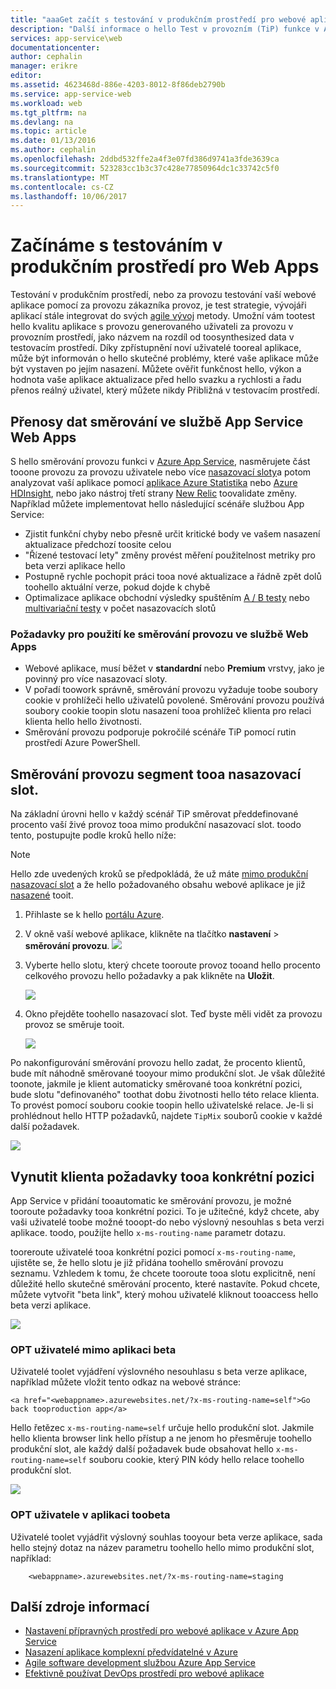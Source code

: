 ```yaml
---
title: "aaaGet začít s testování v produkčním prostředí pro webové aplikace"
description: "Další informace o hello Test v provozním (TiP) funkce v Azure App Service Web Apps."
services: app-service\web
documentationcenter: 
author: cephalin
manager: erikre
editor: 
ms.assetid: 4623468d-886e-4203-8012-8f86deb2790b
ms.service: app-service-web
ms.workload: web
ms.tgt_pltfrm: na
ms.devlang: na
ms.topic: article
ms.date: 01/13/2016
ms.author: cephalin
ms.openlocfilehash: 2ddbd532ffe2a4f3e07fd386d9741a3fde3639ca
ms.sourcegitcommit: 523283cc1b3c37c428e77850964dc1c33742c5f0
ms.translationtype: MT
ms.contentlocale: cs-CZ
ms.lasthandoff: 10/06/2017
---
```

# <a name="get-started-with-test-in-production-for-web-apps"></a>Začínáme s testováním v produkčním prostředí pro Web Apps
Testování v produkčním prostředí, nebo za provozu testování vaší webové aplikace pomocí za provozu zákazníka provoz, je test strategie, vývojáři aplikací stále integrovat do svých [agile vývoj](https://en.wikipedia.org/wiki/Agile_software_development) metody. Umožní vám tootest hello kvalitu aplikace s provozu generovaného uživateli za provozu v provozním prostředí, jako názvem na rozdíl od toosynthesized data v testovacím prostředí. Díky zpřístupnění noví uživatelé tooreal aplikace, může být informován o hello skutečné problémy, které vaše aplikace může být vystaven po jejím nasazení. Můžete ověřit funkčnost hello, výkon a hodnota vaše aplikace aktualizace před hello svazku a rychlosti a řadu přenos reálný uživatel, který můžete nikdy Přibližná v testovacím prostředí.

## <a name="traffic-routing-in-app-service-web-apps"></a>Přenosy dat směrování ve službě App Service Web Apps
S hello směrování provozu funkci v [Azure App Service](http://go.microsoft.com/fwlink/?LinkId=529714), nasměrujete část tooone provozu za provozu uživatele nebo více [nasazovací sloty](web-sites-staged-publishing.md)a potom analyzovat vaší aplikace pomocí [aplikace Azure Statistika](/services/application-insights/) nebo [Azure HDInsight](/services/hdinsight/), nebo jako nástroj třetí strany [New Relic](/marketplace/partners/newrelic/newrelic/) toovalidate změny. Například můžete implementovat hello následující scénáře službou App Service:

* Zjistit funkční chyby nebo přesně určit kritické body ve vašem nasazení aktualizace předchozí toosite celou
* "Řízené testovací lety" změny provést měření použitelnost metriky pro beta verzi aplikace hello
* Postupně rychle pochopit práci tooa nové aktualizace a řádně zpět dolů toohello aktuální verze, pokud dojde k chybě 
* Optimalizace aplikace obchodní výsledky spuštěním [A / B testy](https://en.wikipedia.org/wiki/A/B_testing) nebo [multivariační testy](https://en.wikipedia.org/wiki/Multivariate_testing_in_marketing) v počet nasazovacích slotů

### <a name="requirements-for-using-traffic-routing-in-web-apps"></a>Požadavky pro použití ke směrování provozu ve službě Web Apps
* Webové aplikace, musí běžet v **standardní** nebo **Premium** vrstvy, jako je povinný pro více nasazovací sloty.
* V pořadí toowork správně, směrování provozu vyžaduje toobe soubory cookie v prohlížeči hello uživatelů povolené. Směrování provozu používá soubory cookie toopin slotu nasazení tooa prohlížeč klienta pro relaci klienta hello hello životnosti.
* Směrování provozu podporuje pokročilé scénáře TiP pomocí rutin prostředí Azure PowerShell.

## <a name="route-traffic-segment-tooa-deployment-slot"></a>Směrování provozu segment tooa nasazovací slot.
Na základní úrovni hello v každý scénář TiP směrovat předdefinované procento vaší živé provoz tooa mimo produkční nasazovací slot. toodo tento, postupujte podle kroků hello níže:

> [!NOTE]
> Hello zde uvedených kroků se předpokládá, že už máte [mimo produkční nasazovací slot](web-sites-staged-publishing.md) a že hello požadovaného obsahu webové aplikace je již [nasazené](web-sites-deploy.md) tooit.
> 
> 

1. Přihlaste se k hello [portálu Azure](https://portal.azure.com/).
2. V okně vaší webové aplikace, klikněte na tlačítko **nastavení** > **směrování provozu**.
   ![](./media/app-service-web-test-in-production/01-traffic-routing.png)
3. Vyberte hello slotu, který chcete tooroute provoz tooand hello procento celkového provozu hello požadavky a pak klikněte na **Uložit**.
   
    ![](./media/app-service-web-test-in-production/02-select-slot.png)
4. Okno přejděte toohello nasazovací slot. Teď byste měli vidět za provozu provoz se směruje tooit.
   
    ![](./media/app-service-web-test-in-production/03-traffic-routed.png)

Po nakonfigurování směrování provozu hello zadat, že procento klientů, bude mít náhodně směrované tooyour mimo produkční slot. Je však důležité toonote, jakmile je klient automaticky směrované tooa konkrétní pozici, bude slotu "definovaného" toothat dobu životnosti hello této relace klienta. To provést pomocí souboru cookie toopin hello uživatelské relace. Je-li si prohlédnout hello HTTP požadavků, najdete `TipMix` souborů cookie v každé další požadavek.

![](./media/app-service-web-test-in-production/04-tip-cookie.png)

## <a name="force-client-requests-tooa-specific-slot"></a>Vynutit klienta požadavky tooa konkrétní pozici
App Service v přidání tooautomatic ke směrování provozu, je možné tooroute požadavky tooa konkrétní pozici. To je užitečné, když chcete, aby vaši uživatelé toobe možné tooopt-do nebo výslovný nesouhlas s beta verzi aplikace. toodo, použijte hello `x-ms-routing-name` parametr dotazu.

tooreroute uživatelé tooa konkrétní pozici pomocí `x-ms-routing-name`, ujistěte se, že hello slotu je již přidána toohello směrování provozu seznamu. Vzhledem k tomu, že chcete tooroute tooa slotu explicitně, není důležité hello skutečné směrování procento, které nastavíte. Pokud chcete, můžete vytvořit "beta link", který mohou uživatelé kliknout tooaccess hello beta verzi aplikace.

![](./media/app-service-web-test-in-production/06-enable-x-ms-routing-name.png)

### <a name="opt-users-out-of-beta-app"></a>OPT uživatelé mimo aplikaci beta
Uživatelé toolet vyjádření výslovného nesouhlasu s beta verze aplikace, například můžete vložit tento odkaz na webové stránce:

    <a href="<webappname>.azurewebsites.net/?x-ms-routing-name=self">Go back tooproduction app</a>

Hello řetězec `x-ms-routing-name=self` určuje hello produkční slot. Jakmile hello klienta browser link hello přístup a ne jenom ho přesměruje toohello produkční slot, ale každý další požadavek bude obsahovat hello `x-ms-routing-name=self` souboru cookie, který PIN kódy hello relace toohello produkční slot.

![](./media/app-service-web-test-in-production/05-access-production-slot.png)

### <a name="opt-users-in-toobeta-app"></a>OPT uživatele v aplikaci toobeta
Uživatelé toolet vyjádřit výslovný souhlas tooyour beta verze aplikace, sada hello stejný dotaz na název parametru toohello hello mimo produkční slot, například:

        <webappname>.azurewebsites.net/?x-ms-routing-name=staging

## <a name="more-resources"></a>Další zdroje informací
* [Nastavení přípravných prostředí pro webové aplikace v Azure App Service](web-sites-staged-publishing.md)
* [Nasazení aplikace komplexní předvídatelné v Azure](app-service-deploy-complex-application-predictably.md)
* [Agile software development službou Azure App Service](app-service-agile-software-development.md)
* [Efektivně používat DevOps prostředí pro webové aplikace](app-service-web-staged-publishing-realworld-scenarios.md)

